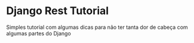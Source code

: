 # Django Rest Tutorial

Simples tutorial com algumas dicas para não ter tanta dor de cabeça com algumas partes do Django
